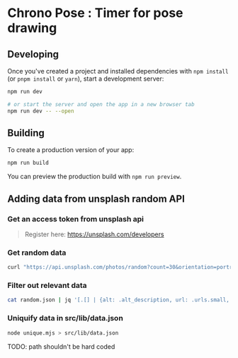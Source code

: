 # Chrono Pose : Timer for pose drawing

## Developing

Once you've created a project and installed dependencies with `npm install` (or `pnpm install` or `yarn`), start a development server:

```bash
npm run dev

# or start the server and open the app in a new browser tab
npm run dev -- --open
```

## Building

To create a production version of your app:

```bash
npm run build
```

You can preview the production build with `npm run preview`.

## Adding data from unsplash random API

### Get an access token from unsplash api

> Register here: https://unsplash.com/developers

### Get random data

```bash
curl "https://api.unsplash.com/photos/random?count=30&orientation=portrait&query=portrait" --header "Authorization: Client-ID <Your unsplash access token>" > random.json
```

### Filter out relevant data

```bash
cat random.json | jq '[.[] | {alt: .alt_description, url: .urls.small, author: .user.username}]' > data.json
```

### Uniquify data in src/lib/data.json
```bash
node unique.mjs > src/lib/data.json
```

TODO: path shouldn't be hard coded
